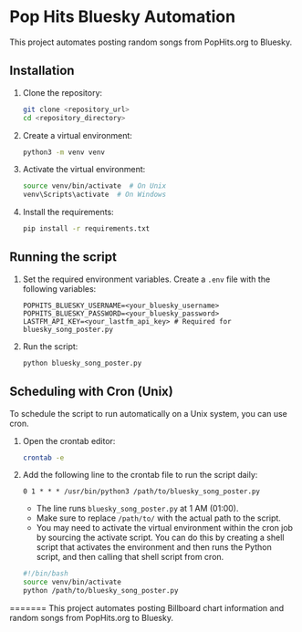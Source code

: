 # Pop Hits Bluesky Automation

This project automates posting random songs from PopHits.org to Bluesky.

## Installation

1.  Clone the repository:
    ```bash
    git clone <repository_url>
    cd <repository_directory>
    ```

2.  Create a virtual environment:
    ```bash
    python3 -m venv venv
    ```

3.  Activate the virtual environment:
    ```bash
    source venv/bin/activate  # On Unix
    venv\Scripts\activate  # On Windows
    ```

4.  Install the requirements:
    ```bash
    pip install -r requirements.txt
    ```

## Running the script

1.  Set the required environment variables. Create a `.env` file with the following variables:

    ```
    POPHITS_BLUESKY_USERNAME=<your_bluesky_username>
    POPHITS_BLUESKY_PASSWORD=<your_bluesky_password>
    LASTFM_API_KEY=<your_lastfm_api_key> # Required for bluesky_song_poster.py
    ```

2.  Run the script:
    ```bash
    python bluesky_song_poster.py
    ```

## Scheduling with Cron (Unix)

To schedule the script to run automatically on a Unix system, you can use cron.

1.  Open the crontab editor:
    ```bash
    crontab -e
    ```

2.  Add the following line to the crontab file to run the script daily:

    ```cron
    0 1 * * * /usr/bin/python3 /path/to/bluesky_song_poster.py
    ```

    *   The line runs `bluesky_song_poster.py` at 1 AM (01:00).
    *   Make sure to replace `/path/to/` with the actual path to the script.
    *   You may need to activate the virtual environment within the cron job by sourcing the activate script. You can do this by creating a shell script that activates the environment and then runs the Python script, and then calling that shell script from cron.
    ```bash
    #!/bin/bash
    source venv/bin/activate
    python /path/to/bluesky_song_poster.py
    ```
=======
This project automates posting Billboard chart information and random songs from PopHits.org to Bluesky.